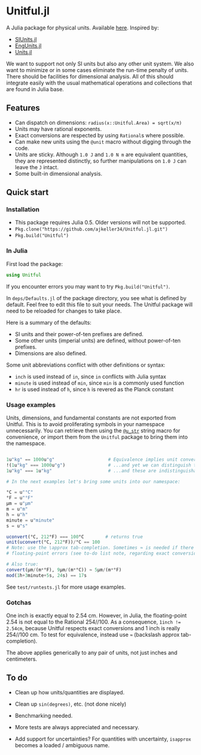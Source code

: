 # Unitful.jl

A Julia package for physical units. Available
[here](https://github.com/ajkeller34/Unitful.jl). Inspired by:

- [SIUnits.jl](https://github.com/keno/SIUnits.jl)
- [EngUnits.jl](https://github.com/dhoegh/EngUnits.jl)
- [Units.jl](https://github.com/timholy/Units.jl)

We want to support not only SI units but also any other unit system. We also
want to minimize or in some cases eliminate the run-time penalty of units.
There should be facilities for dimensional analysis. All of this should
integrate easily with the usual mathematical operations and collections
that are found in Julia base.

## Features

- Can dispatch on dimensions: `radius(x::Unitful.Area) = sqrt(x/π)`
- Units may have rational exponents.
- Exact conversions are respected by using `Rational`s where possible.
- Can make new units using the `@unit` macro without digging through the code.
- Units are sticky. Although `1.0 J` and `1.0 N m` are equivalent quantities,
  they are represented distinctly, so further manipulations on `1.0 J` can leave
  the `J` intact.
- Some built-in dimensional analysis.

## Quick start

### Installation

+ This package requires Julia 0.5. Older versions will not be supported.
+ `Pkg.clone("https://github.com/ajkeller34/Unitful.jl.git")`
+ `Pkg.build("Unitful")`

### In Julia

First load the package:

```jl
using Unitful
```

If you encounter errors you may want to try `Pkg.build("Unitful")`.

In `deps/Defaults.jl` of the package directory, you see what is defined by
default. Feel free to edit this file to suit your needs. The Unitful package
will need to be reloaded for changes to take place.

Here is a summary of the defaults:

- SI units and their power-of-ten prefixes are defined.
- Some other units (imperial units) are defined, without power-of-ten prefixes.
- Dimensions are also defined.

Some unit abbreviations conflict with other definitions or syntax:

- `inch` is used instead of `in`, since `in` conflicts with Julia syntax
- `minute` is used instead of `min`, since `min` is a commonly used function
- `hr` is used instead of `h`, since `h` is revered as the Planck constant

### Usage examples

Units, dimensions, and fundamental constants are not exported from Unitful.
This is to avoid proliferating symbols in your namespace unnecessarily. You can
retrieve them using the [`@u_str`](@ref) string macro for convenience, or
import them from the `Unitful` package to bring them into the namespace.

```jl

1u"kg" == 1000u"g"                    # Equivalence implies unit conversion
!(1u"kg" === 1000u"g")                # ...and yet we can distinguish these...
1u"kg" === 1u"kg"                     # ...and these are indistinguishable.

# In the next examples let's bring some units into our namespace:

°C = u"°C"
°F = u"°F"
μm = u"μm"
m = u"m"
h = u"h"
minute = u"minute"
s = u"s"

uconvert(°C, 212°F) === 100°C        # returns true
unit(uconvert(°C, 212°F))/°C == 100
# Note: use the \approx tab-completion. Sometimes ≈ is needed if there are tiny
# floating-point errors (see to-do list note, regarding exact conversions)

# Also true:
convert(μm/(m*°F), 9μm/(m*°C)) ≈ 5μm/(m*°F)
mod(1h+3minute+5s, 24s) == 17s
```

See `test/runtests.jl` for more usage examples.

### Gotchas

One inch is exactly equal to 2.54 cm. However, in Julia, the floating-point 2.54
is not equal to the Rational 254//100. As a consequence, `1inch != 2.54cm`,
because Unitful respects exact conversions and 1 inch is really 254//100 cm. To
test for equivalence, instead use `≈` (backslash approx tab-completion).

The above applies generically to any pair of units, not just inches and centimeters.

## To do

- Clean up how units/quantities are displayed.

- Clean up `sin(degrees)`, etc. (not done nicely)

- Benchmarking needed.

- More tests are always appreciated and necessary.

- Add support for uncertainties? For quantities with uncertainty, `isapprox`
  becomes a loaded / ambiguous name.
